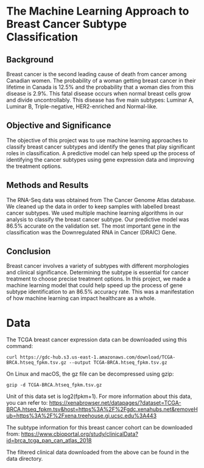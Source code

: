 
# The Machine Learning Approach to Breast Cancer Subtype Classification

## Background
Breast cancer is the second leading cause of death from cancer among Canadian women. The probability of a woman getting breast cancer in their lifetime in Canada is 12.5% and the probability that a woman dies from this disease is 2.9%. This fatal disease occurs when normal breast cells grow and divide uncontrollably. This disease has five main subtypes: Luminar A, Luminar B, Triple-negative, HER2-enriched and Normal-like. 

## Objective and Significance
The objective of this project was to use machine learning approaches to classify breast cancer subtypes and identify the genes that play significant roles in classification. A predictive model can help speed up the process of identifying the cancer subtypes using gene expression data and improving the treatment options.

## Methods and Results
The RNA-Seq data was obtained from The Cancer Genome Atlas database. We cleaned up the data in order to keep samples with labelled breast cancer subtypes. We used multiple machine learning algorithms in our analysis to classify the breast cancer subtype. Our predictive model was 86.5% accurate on the validation set. The most important gene in the classification was the Downregulated RNA in Cancer (DRAIC) Gene. 

## Conclusion
Breast cancer involves a variety of subtypes with different morphologies and clinical significance. Determining the subtype is essential for cancer treatment to choose precise treatment options. In this project, we made a machine learning model that could help speed up the process of gene subtype identification to an 86.5% accuracy rate. This was a manifestation of how machine learning can impact healthcare as a whole.

 
# Data

The TCGA breast cancer expression data can be downloaded using this command:

```shell
curl https://gdc-hub.s3.us-east-1.amazonaws.com/download/TCGA-BRCA.htseq_fpkm.tsv.gz --output TCGA-BRCA.htseq_fpkm.tsv.gz
```

On Linux and macOS, the gz file can be decompressed using gzip:

```shell
gzip -d TCGA-BRCA.htseq_fpkm.tsv.gz
```

Unit of this data set is log2(fpkm+1). For more information about this data, you can refer to: https://xenabrowser.net/datapages/?dataset=TCGA-BRCA.htseq_fpkm.tsv&host=https%3A%2F%2Fgdc.xenahubs.net&removeHub=https%3A%2F%2Fxena.treehouse.gi.ucsc.edu%3A443

The subtype information for this breast cancer cohort can be downloaded from:
https://www.cbioportal.org/study/clinicalData?id=brca_tcga_pan_can_atlas_2018

The filtered clinical data downloaded from the above can be found in the data directory.
